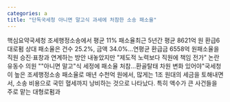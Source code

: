 ```yaml
---
categories: a
title: "단독국세청 아니면 말고식 과세에 처참한 소송 패소율"
---
```

핵심요약국세청 조세행정소송에서 평균 11% 패소율최근 5년간 평균 8621억 원 환급6대로펌 상대 패소율은 건수 25.2%, 금액 34.0%…연평균 환급금 6558억 원패소율을 직원 승진·표창과 연계하는 방안 내놓았지만 "제도적 노력보다 직원에 책임 전가" 논란유동수 의원 ""아니면 말고"식 세정에 패소율 처참…환골탈태 차원 변화 있어야"국세청이 높은 조세행정소송 패소율로 매년 수천억 원에서, 많게는 1조 원대의 세금을 토해내면서, 소송 비용으로 국민 혈세까지 낭비하는 것으로 나타났다. 특히 액수가 큰 사건들을 주로 맡는 대형로펌과